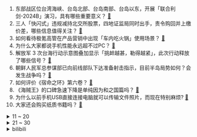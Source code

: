 1. 东部战区位台湾海峡、台岛北部、台岛南部、台岛以东，开展「联合利剑-2024B」演习，具有哪些重要意义？ [:link:](https://www.zhihu.com/question/865408353)
2. 三人「快闪式」违规减持北交所股票，四地证监局同时出手，责令购回并上缴价差，哪些信息值得关注？ [:link:](https://www.zhihu.com/question/838018769)
3. 如何看待极氪高管在产品营销中出现「车内吃火锅」使用场景？ [:link:](https://www.zhihu.com/question/839080693)
4. 为什么大家都说手机性能永远超不过PC？ [:link:](https://www.zhihu.com/question/430712588)
5. 解放军 3 次台海行动示意图叠加显示「挑衅越甚，勒得越紧」，此次行动释放了哪些信号？ [:link:](https://www.zhihu.com/question/867751953)
6. 朝鲜人民军总参谋部已向前线部队下达准备射击指示，目前半岛局势如何？会发生战争吗？ [:link:](https://www.zhihu.com/question/860023603)
7. 如何评价《宿命之环》第六卷？ [:link:](https://www.zhihu.com/question/860594694)
8. 《海贼王》的口碑急速下降是单纯因为和之国篇吗？ [:link:](https://www.zhihu.com/question/667609565)
9. 为什么以前手机USB直接连接电脑就可以传输文件照片，而现在特别麻烦? [:link:](https://www.zhihu.com/question/822264343)
10. 大家还会购买纸质书籍吗？ [:link:](https://www.zhihu.com/question/667673077)
<details>
<summary>11 ~ 20</summary>

11. 为什么庶女宜修比嫡女纯元还先出嫁？ [:link:](https://www.zhihu.com/question/762960514)
12. 在医学生眼中，北京协和医学院是什么样的存在？ [:link:](https://www.zhihu.com/question/491535329)
13. DK 连送三张晋级门票止步 S14 十六强，如何评价 Canyon 离队后的 DK 战队？ [:link:](https://www.zhihu.com/question/861126531)
14. 拥有泰森的拳法，奥尼尔的体型，博尔特的速度，可以单杀老虎吗? [:link:](https://www.zhihu.com/question/630279669)
15. 伊斯玛仪一世复兴了波斯，但为什么有些皇波宁要伊尔汗国不要伊斯玛仪？ [:link:](https://www.zhihu.com/question/660510815)
16. 如何评价 S14 淘汰赛对阵抽签结果？ [:link:](https://www.zhihu.com/question/858146847)
17. S14 瑞士轮 WBG 赢下的五场比赛「呼吸哥」Breathe 连夺五场 MVP，对此你有什么想说的？ [:link:](https://www.zhihu.com/question/861159194)
18. 江西彭泽一小区发生刑案致 2 人死亡，嫌犯在围捕中畏罪自杀，具体情况如何？ [:link:](https://www.zhihu.com/question/847670875)
19. 维持婚姻稳定的秘诀是什么？ [:link:](https://www.zhihu.com/question/832900156)
20. 2024 年乒乓球亚锦赛七大单项国乒仅得两冠，为何创下 48 年来最差战绩，有哪些问题值得关注和深思？ [:link:](https://www.zhihu.com/question/859774130)
</details>
<details>
<summary>21 ~ 30</summary>

21. 网红「东北雨姐」公司发文道歉，愿承担相关法律责任，启动退一赔三，这一案件具有哪些警示意义？ [:link:](https://www.zhihu.com/question/839629629)
22. 程序员杀入 A 股 4 天亏 32 万，如何看待当前 A 股走势？股市波动下如何管理我们的资产？ [:link:](https://www.zhihu.com/question/850928982)
23. 「凌晨四点半的洛杉矶」是真的吗，运动员不是要保证足够的睡眠吗？ [:link:](https://www.zhihu.com/question/268337051)
24. TheShy 采访称「希望能看到欧美队伍进八强，我不想游戏没了」对此你有什么想说？ [:link:](https://www.zhihu.com/question/832455015)
25. S14 瑞士轮出线战 BLG 2:1 淘汰 G2 晋级八强赛，如何评价这场比赛？ [:link:](https://www.zhihu.com/question/861287729)
26. 为什么出版古书一定要印成繁体字并排成竖版？ [:link:](https://www.zhihu.com/question/20930117)
27. 波音将全球裁员10%，涉及17000人，包括高管和员工，新机型交付将推迟，有何影响？为何波音危机重重？ [:link:](https://www.zhihu.com/question/831031934)
28. 手机为什么不取消SIM卡，使用esim，这样手机卡槽取消了不就能省下很大一部分空间了吗？ [:link:](https://www.zhihu.com/question/656580909)
29. 如何评价 ON 选手在 S14 瑞士轮阶段的表现？ [:link:](https://www.zhihu.com/question/832380836)
30. 你以后会怀念高中生活吗? [:link:](https://www.zhihu.com/question/665091293)
</details><details>
<summary>bilibili</summary>

</details>